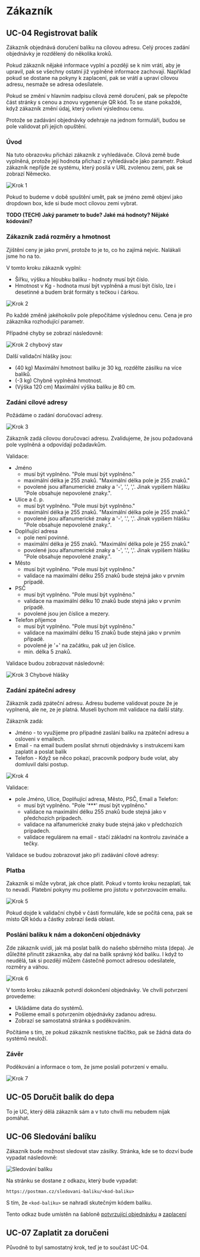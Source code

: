 # Zákazník
## UC-04 Registrovat balík

Zákazník objednává doručení balíku na cílovou adresu. Celý proces zadání objednávky je rozdělený do několika kroků.

Pokud zákazník nějaké informace vyplní a později se k nim vrátí, aby je upravil, pak se všechny ostatní již vyplněné informace zachovají. Například pokud se dostane na pokyny k zaplacení, pak se vrátí a upraví cílovou adresu, nesmaže se adresa odesílatele.

Pokud se změní v hlavním nadpisu cílová země doručení, pak se přepočte část stránky s cenou a znovu vygeneruje QR kód. To se stane pokaždé, když zákazník změní údaj, který ovlivní výslednou cenu.

Protože se zadávání objednávky odehraje na jednom formuláři, budou se pole validovat při jejich opuštění.

### Úvod

Na tuto obrazovku přicházi zákazník z vyhledávače. Cílová země bude vyplněná, protože její hodnota přichazí z vyhledávače jako parametr. Pokud zákazník nepřijde ze systému, který posílá v URL zvolenou zemi, pak se zobrazí Německo.

![Krok 1](./imgs/krok-1.png "Krok 1")

Pokud to budeme v době spuštění umět, pak se jméno země objeví jako dropdown box, kde si bude moct cílovou zemi vybrat.

**TODO (TECH) Jaký parametr to bude? Jaké má hodnoty? Nějaké kódováni?**

### Zákazník zadá rozměry a hmotnost

Zjištění ceny je jako první, protože to je to, co ho zajímá nejvíc. Nalákali jsme ho na to.

V tomto kroku zákazník vyplní:

* Šířku, výšku a hloubku balíku - hodnoty musí být číslo.
* Hmotnost v Kg - hodnota musí být vyplněná a musí být číslo, lze i desetinné a budem brát formáty s tečkou i čárkou.

![Krok 2](./imgs/krok-2.png "Krok 2")

Po každé změně jakéhokoliv pole přepočítáme výslednou cenu. Cena je pro zákazníka rozhodující parametr.

Případné chyby se zobrazí následovně:

![Krok 2 chybový stav](./imgs/krok-2-err.png "Krok 2 chybový stav")

Další validační hlášky jsou:

* (40 kg) Maximální hmotnost balíku je 30 kg, rozdělte zásilku na více balíků.
* (-3 kg) Chybně vyplněná hmotnost.
* (Výška 120 cm) Maximální výška balíku je 80 cm.

### Zadáni cílové adresy	

Požádáme o zadání doručovací adresy.

![Krok 3](./imgs/krok-3.png "Krok 3")

Zákazník zadá cílovou doručovaci adresu. Zvalidujeme, že jsou požadovaná pole vyplněná a odpovídají požadavkům.

Validace:

* Jméno
    * musí být vyplněno. "Pole musí být vyplněno."
    * maximální délka je 255 znaků. "Maximální délka pole je 255 znaků."
    * povolené jsou alfanumerické znaky a '-', '.', ','. Jinak vypíšem hlášku "Pole obsahuje nepovolené znaky.".
* Ulice a č. p.
    * musí být vyplněno. "Pole musí být vyplněno."
    * maximální délka je 255 znaků. "Maximální délka pole je 255 znaků."
    * povolené jsou alfanumerické znaky a '-', '.', ','. Jinak vypíšem hlášku "Pole obsahuje nepovolené znaky.".
* Doplňující adresa
    * pole není povinné.
    * maximální délka je 255 znaků. "Maximální délka pole je 255 znaků."
    * povolené jsou alfanumerické znaky a '-', '.', ','. Jinak vypíšem hlášku "Pole obsahuje nepovolené znaky.".
* Město
    * musí být vyplněno. "Pole musí být vyplněno."
    * validace na maximální délku 255 znaků bude stejná jako v prvním prípadě.
* PSČ
    * musí být vyplněno. "Pole musí být vyplněno."
    * validace na maximální délku 10 znaků bude stejná jako v prvním prípadě.
    * povolené jsou jen číslice a mezery.
* Telefon příjemce
    * musí být vyplněno. "Pole musí být vyplněno."
    * validace na maximální délku 15 znaků bude stejná jako v prvním případě.
    * povolené je '+' na začátku, pak už jen číslice.
    * min. délka 5 znaků.

Validace budou zobrazovat následovně:

![Krok 3 Chybové hlášky](./imgs/krok-3-err.png "Krok 3 Chybové hlášky")

### Zadání zpáteční adresy

Zákaznik zadá zpáteční adresu. Adresu budeme validovat pouze že je vyplnená, ale ne, ze je platná. Museli bychom mít validace na další státy.

Zákazník zadá:

* Jméno - to využijeme pro případné zaslání balíku na zpáteční adresu a osloveni v emailech.
* Email - na email budem posílat shrnuti objednávky s instrukcemi kam zaplatit a poslat balík
* Telefon - Když se něco pokazí, pracovník podpory bude volat, aby domluvil dalsi postup.

![Krok 4](./imgs/krok-4.png "Krok 4")

Validace:

* pole Jméno, Ulice, Doplňující adresa, Město, PSČ, Email a Telefon:
    * musí být vyplněno. "Pole '***' musí být vyplněno."
    * validace na maximální délku 255 znaků bude stejná jako v předchozích prípadech.
    * validace na alfanumerické znaky bude stejná jako v předchozích prípadech.
    * validace regulárem na email - stačí základní na kontrolu zavináče a tečky.

Validace se budou zobrazovat jako při zadávání cílové adresy:

### Platba

Zakazník si může vybrat, jak chce platit. Pokud v tomto kroku nezaplatí, tak to nevadí. Platební pokyny mu pošleme pro jistotu v potvrzovacím emailu. 

![Krok 5](./imgs/krok-5.png "Krok 5")

Pokud dojde k validační chybě v části formuláře, kde se počítá cena, pak se místo QR kódu a částky zobrazí šedá oblast.

### Posláni baliku k nám a dokončení objednávky

Zde zákazník uvidí, jak má poslat balík do našeho sběrného místa (depa). Je důležité přinutit zákazníka, aby dal na balík správný kód balíku. I když to neudělá, tak si pozdějí můžem částečně pomoct adresou odesilatele, rozměry a váhou.

![Krok 6](./imgs/krok-6.png "Krok 6")

V tomto kroku zákazník potvrdí dokončení objednávky. Ve chvíli potvrzení provedeme:

* Ukládáme data do systémů.
* Pošleme email s potvrzením objednávky zadanou adresu.
* Zobrazí se samostatná stránka s poděkováním.

Počítáme s tím, ze pokud zákazník nestiskne tlačítko, pak se žádná data do systémů neuloží.

### Závěr

Poděkování a informace o tom, že jsme poslali potvrzení v emailu.

![Krok 7](./imgs/krok-7.png "Krok 7")

## <a name="uc-05"></a>UC-05 Doručit balík do depa

To je UC, který dělá zákazník sám a v tuto chvíli mu nebudem nijak pomáhat.

## <a name="uc-06"></a>UC-06 Sledování balíku

Zákazník bude možnost sledovat stav zásilky. Stránka, kde se to dozví bude vypadat následovně:
   
![Sledování balíku](./imgs/uc-06-1.png "Sledování balíku")

Na stránku se dostane z odkazu, který bude vypadat:

```
https://postman.cz/sledovani-baliku/<kod-baliku>
```
S tím, že ``<kod-baliku>`` se nahradí skutečným kódem balíku.

Tento odkaz bude umístěn na šabloně [potvrzující objednávku](../templates/#T-01 "šablona potvrzující objednávku") a [zaplacení](../templates/#T-02 "šablona potvrzující zaplacení")

## <a name="uc-07"></a>UC-07 Zaplatit za doručeni

Původně to byl samostatný krok, teď je to součást UC-04.
